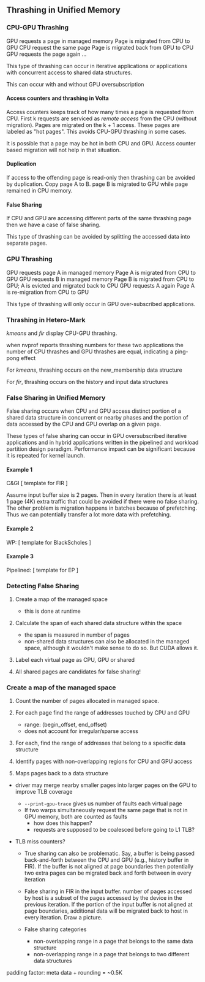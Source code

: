 ## Thrashing in Unified Memory 


### CPU-GPU Thrashing

GPU requests a page in managed memory
Page is migrated from CPU to GPU 
CPU request the same page 
Page is migrated back from GPU to CPU 
GPU requests the page again ...

This type of thrashing can occur in iterative applications or
applications with concurrent access to shared data structures.

This can occur with and without GPU oversubscription

#### Access counters and thrashing in Volta 

Access counters keeps track of how many times a page is requested from
CPU. First k requests are serviced as _remote access_ from the CPU
(without migration). Pages are migrated on the k + 1 access. These
pages are labeled as "hot pages". This avoids CPU-GPU thrashing in some
cases. 

It is possible that a page may be hot in both CPU and GPU. Access
counter based migration will not help in that situation. 

#### Duplication 

If access to the offending page is read-only then thrashing can be
avoided by duplication. Copy page A to B. page B is migrated to GPU
while page remained in CPU memory.

#### False Sharing 

If CPU and GPU are accessing different parts of the same thrashing
page then we have a case of false sharing. 

This type of thrashing can be avoided by splitting the accessed data into separate pages. 


### GPU Thrashing

GPU requests page A in managed memory 
Page A is migrated from CPU to GPU 
GPU requests B in managed memory
Page B is migrated from CPU to GPU; A is evicted and migrated back to CPU
GPU requests A again 
Page A is re-migration from CPU to GPU 


This type of thrashing will only occur in GPU over-subscribed applications. 

### Thrashing in Hetero-Mark

_kmeans_ and _fir_ display CPU-GPU thrashing. 

when nvprof reports thrashing numbers for these two applications the
number of CPU thrashes and GPU thrashes are equal, indicating a
ping-pong effect

For _kmeans_, thrashing occurs on the new_membership data structure

For _fir_, thrashing occurs on the history and input data structures


### False Sharing in Unified Memory 

False sharing occurs when CPU and GPU access distinct portion of a shared data structure in
concurrent or nearby phases and the portion of data accessed by the CPU and GPU overlap on a given
page. 

These types of false sharing can occur in GPU oversubscribed iterative applications and in
hybrid applications written in the pipelined and workload partition design paradigm. 
Performance impact can be significant because it is repeated for kernel launch. 


#### Example 1

C\&GI [ template for FIR ]

Assume input buffer size is 2 pages. Then in every iteration there is at least 1 page (4K) extra traffic that
could be avoided if there were no false sharing. The other problem is migration happens in
batches because of prefetching. Thus we can potentially transfer a lot more data with prefetching. 

#### Example 2

WP: [ template for BlackScholes ]


#### Example 3

Pipelined: [ template for EP ]


### Detecting False Sharing 

1. Create a map of the managed space 
     - this is done at runtime
 
2. Calculate the span of each shared data structure within the space
     - the span is measured in number of pages
	 - non-shared data structures can also be allocated in the managed space, although it
       wouldn't make sense to do so. But CUDA allows it. 

3. Label each virtual page as CPU, GPU or shared 


4. All shared pages are candidates for false sharing!

### Create a map of the managed space

1. Count the number of pages allocated in managed space. 

2. For each page find the range of addresses touched by CPU and GPU 
     * range: (begin\_offset, end\_offset)
	 * does not account for irregular/sparse access 
     
3. For each, find the range of addresses that belong to a specific data structure 

4. Identify pages with non-overlapping regions for CPU and GPU access

5. Maps pages back to a data structure 


- driver may merge nearby smaller pages into larger pages on the GPU to improve TLB coverage


  - `--print-gpu-trace` gives us number of faults each virtual page
  - If two warps simultaneously request the same page that is not in GPU memory, both are counted as
    faults
	- how does this happen?
	- requests are supposed to be coalesced before going to L1 TLB?


* TLB miss counters?



  * True sharing can also be problematic. Say, a buffer is being passed back-and-forth between the
    CPU and GPU (e.g., history buffer in FIR). If the buffer is not aligned at page boundaries then
    potentially two extra pages can be migrated back and forth between in every iteration 
	
  * False sharing in FIR in the input buffer. number of pages accessed by host is a subset of the
    pages accessed by the device in the previous iteration. If the portion of the input buffer is
    not aligned at page boundaries, additional data will be migrated back to host in every
    iteration. Draw a picture. 
	
  * False sharing categories
      * non-overlapping range in a page that belongs to the same data structure 
	  * non-overlapping range in a page that belongs to two different data structures 


padding factor: meta data + rounding = ~0.5K




